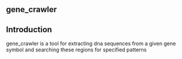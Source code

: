 gene_crawler
------------

Introduction
------------

gene_crawler is a tool for extracting dna sequences from a given gene symbol and searching these regions for specified patterns 

